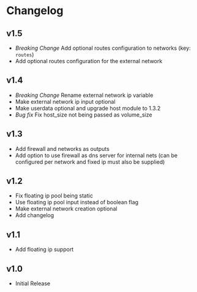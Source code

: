 # Changelog

## v1.5

- *Breaking Change* Add optional routes configuration to networks (key: `routes`) 
- Add optional routes configuration for the external network 

## v1.4

- *Breaking Change* Rename external network ip variable
- Make external network ip input optional
- Make userdata optional and upgrade host module to 1.3.2
- *Bug fix* Fix host_size not being passed as volume_size

## v1.3
- Add firewall and networks as outputs
- Add option to use firewall as dns server for internal nets (can be configured per network and fixed ip must also be supplied)

## v1.2

- Fix floating ip pool being static
- Use floating ip pool input instead of boolean flag
- Make external network creation optional
- Add changelog
  
## v1.1

- Add floating ip support

## v1.0

-  Initial Release